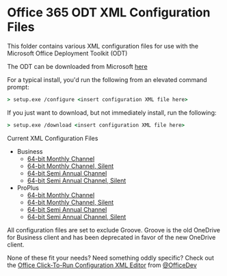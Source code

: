 # Office 365 ODT XML Configuration Files

This folder contains various XML configuration files for use with the Microsoft Office Deployment Toolkit (ODT)

The ODT can be downloaded from Microsoft [here](https://www.microsoft.com/en-us/download/details.aspx?id=49117)

For a typical install, you'd run the following from an elevated command prompt:

~~~ cmd
> setup.exe /configure <insert configuration XML file here>
~~~

If you just want to download, but not immediately install, run the following:

~~~ cmd
> setup.exe /download <insert configuration XML file here>
~~~

Current XML Configuration Files

* Business
  * [64-bit Monthly Channel](configuration_Business_Monthly_x64.xml)
  * [64-bit Monthly Channel, Silent](configuration_Business_Monthly_x64_silent.xml)
  * [64-bit Semi Annual Channel](configuration_Business_Semi-Annual_x64.xml)
  * [64-bit Semi Annual Channel, Silent](configuration_Business_Semi-Annual_x64_silent.xml)
* ProPlus
  * [64-bit Monthly Channel](configuration_ProPlus_Monthly_x64.xml)
  * [64-bit Monthly Channel, Silent](configuration_ProPlus_Monthly_x64_silent.xml)
  * [64-bit Semi Annual Channel](configuration_ProPlus_Semi-Annual_x64.xml)
  * [64-bit Semi Annual Channel, Silent](configuration_ProPlus_Semi-Annual_x64_silent.xml)

All configuration files are set to exclude Groove. Groove is the old OneDrive for Business client and has been deprecated in favor of the new OneDrive client.

None of these fit your needs? Need something oddly specific?
Check out the [Office Click-To-Run Configuration XML Editor](https://officedev.github.io/Office-IT-Pro-Deployment-Scripts/XmlEditor.html) from [@OfficeDev](https://github.com/OfficeDev)